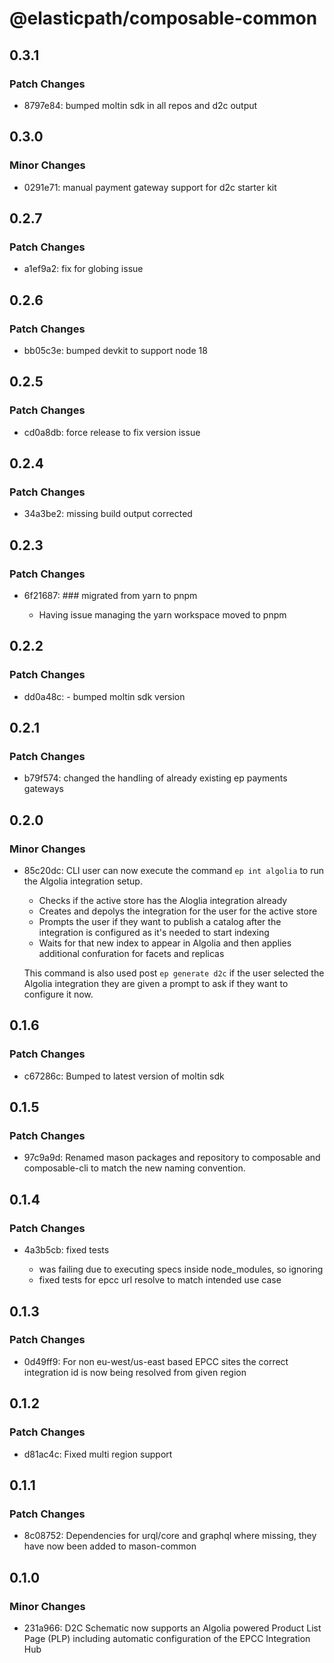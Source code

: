 # @elasticpath/composable-common

## 0.3.1

### Patch Changes

- 8797e84: bumped moltin sdk in all repos and d2c output

## 0.3.0

### Minor Changes

- 0291e71: manual payment gateway support for d2c starter kit

## 0.2.7

### Patch Changes

- a1ef9a2: fix for globing issue

## 0.2.6

### Patch Changes

- bb05c3e: bumped devkit to support node 18

## 0.2.5

### Patch Changes

- cd0a8db: force release to fix version issue

## 0.2.4

### Patch Changes

- 34a3be2: missing build output corrected

## 0.2.3

### Patch Changes

- 6f21687: ### migrated from yarn to pnpm

  - Having issue managing the yarn workspace moved to pnpm

## 0.2.2

### Patch Changes

- dd0a48c: - bumped moltin sdk version

## 0.2.1

### Patch Changes

- b79f574: changed the handling of already existing ep payments gateways

## 0.2.0

### Minor Changes

- 85c20dc: CLI user can now execute the command `ep int algolia` to run the Algolia integration setup.

  - Checks if the active store has the Aloglia integration already
  - Creates and depolys the integration for the user for the active store
  - Prompts the user if they want to publish a catalog after the integration is configured as it's needed to start indexing
  - Waits for that new index to appear in Algolia and then applies additional confuration for facets and replicas

  This command is also used post `ep generate d2c` if the user selected the Algolia integration they are given a prompt to ask if they want to configure it now.

## 0.1.6

### Patch Changes

- c67286c: Bumped to latest version of moltin sdk

## 0.1.5

### Patch Changes

- 97c9a9d: Renamed mason packages and repository to composable and composable-cli to match the new naming convention.

## 0.1.4

### Patch Changes

- 4a3b5cb: fixed tests

  - was failing due to executing specs inside node_modules, so ignoring
  - fixed tests for epcc url resolve to match intended use case

## 0.1.3

### Patch Changes

- 0d49ff9: For non eu-west/us-east based EPCC sites the correct integration id is now being resolved from given region

## 0.1.2

### Patch Changes

- d81ac4c: Fixed multi region support

## 0.1.1

### Patch Changes

- 8c08752: Dependencies for urql/core and graphql where missing, they have now been added to mason-common

## 0.1.0

### Minor Changes

- 231a966: D2C Schematic now supports an Algolia powered Product List Page (PLP) including automatic configuration of the EPCC Integration Hub
